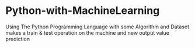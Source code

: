 # Python-with-MachineLearning
Using The Python Programming Language with some Algorithm and Dataset makes a train &amp; test operation on the machine and new output value prediction

